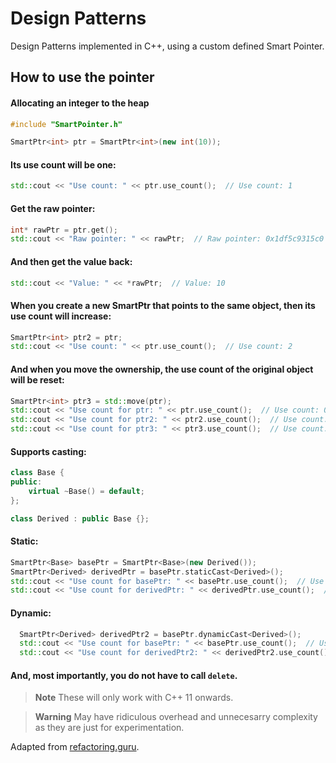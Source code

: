 # Design Patterns

Design Patterns implemented in C++, using a custom defined Smart Pointer.

## How to use the pointer

#### Allocating an integer to the heap

```cpp
#include "SmartPointer.h"

SmartPtr<int> ptr = SmartPtr<int>(new int(10));
```

#### Its use count will be one:

```cpp
std::cout << "Use count: " << ptr.use_count();  // Use count: 1
```

#### Get the raw pointer:

```cpp
int* rawPtr = ptr.get();
std::cout << "Raw pointer: " << rawPtr;  // Raw pointer: 0x1df5c9315c0
```

#### And then get the value back:

```cpp
std::cout << "Value: " << *rawPtr;  // Value: 10
```

#### When you create a new SmartPtr that points to the same object, then its use count will increase:

```cpp
SmartPtr<int> ptr2 = ptr;
std::cout << "Use count: " << ptr.use_count();  // Use count: 2
```

#### And when you move the ownership, the use count of the original object will be reset:

```cpp
SmartPtr<int> ptr3 = std::move(ptr);
std::cout << "Use count for ptr: " << ptr.use_count();  // Use count: 0
std::cout << "Use count for ptr2: " << ptr2.use_count();  // Use count: 2
std::cout << "Use count for ptr3: " << ptr3.use_count();  // Use count: 2
```

#### Supports casting:

```cpp
class Base {
public:
    virtual ~Base() = default;
};

class Derived : public Base {};
```

#### Static:

```cpp
SmartPtr<Base> basePtr = SmartPtr<Base>(new Derived());
SmartPtr<Derived> derivedPtr = basePtr.staticCast<Derived>();
std::cout << "Use count for basePtr: " << basePtr.use_count();  // Use count for basePtr: 1
std::cout << "Use count for derivedPtr: " << derivedPtr.use_count();  // Use count for derivedPtr: 1
```

#### Dynamic: 

```cpp
  SmartPtr<Derived> derivedPtr2 = basePtr.dynamicCast<Derived>();
  std::cout << "Use count for basePtr: " << basePtr.use_count();  // Use count for basePtr: 1
  std::cout << "Use count for derivedPtr2: " << derivedPtr2.use_count();  // Use count for derivedPtr2: 1
```

#### And, most importantly, you do not have to call ```delete```.

> **Note**
> These will only work with C++ 11 onwards.

> **Warning**
> May have ridiculous overhead and unnecesarry complexity as they are just for experimentation.

Adapted from [refactoring.guru](https://refactoring.guru/).
